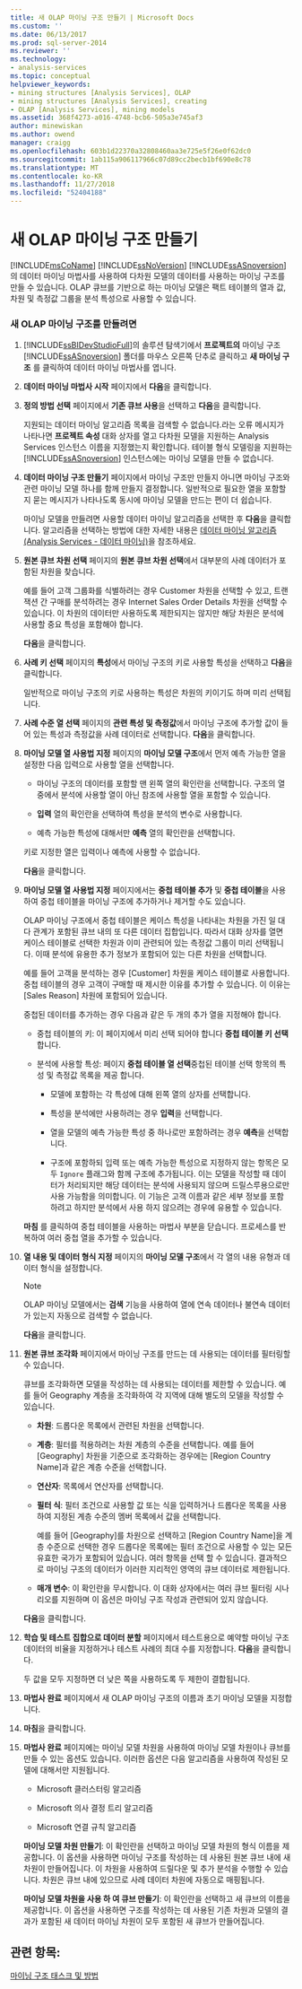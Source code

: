 ```yaml
---
title: 새 OLAP 마이닝 구조 만들기 | Microsoft Docs
ms.custom: ''
ms.date: 06/13/2017
ms.prod: sql-server-2014
ms.reviewer: ''
ms.technology:
- analysis-services
ms.topic: conceptual
helpviewer_keywords:
- mining structures [Analysis Services], OLAP
- mining structures [Analysis Services], creating
- OLAP [Analysis Services], mining models
ms.assetid: 368f4273-a016-4748-bcb6-505a3e745af3
author: minewiskan
ms.author: owend
manager: craigg
ms.openlocfilehash: 603b1d22370a32808460aa3e725e5f26e0f62dc0
ms.sourcegitcommit: 1ab115a906117966c07d89cc2becb1bf690e8c78
ms.translationtype: MT
ms.contentlocale: ko-KR
ms.lasthandoff: 11/27/2018
ms.locfileid: "52404188"
---
```

# <a name="create-a-new-olap-mining-structure"></a>새 OLAP 마이닝 구조 만들기
   [!INCLUDE[msCoName](../../includes/msconame-md.md)] [!INCLUDE[ssNoVersion](../../includes/ssnoversion-md.md)] [!INCLUDE[ssASnoversion](../../includes/ssasnoversion-md.md)] 의 데이터 마이닝 마법사를 사용하여 다차원 모델의 데이터를 사용하는 마이닝 구조를 만들 수 있습니다. OLAP 큐브를 기반으로 하는 마이닝 모델은 팩트 테이블의 열과 값, 차원 및 측정값 그룹을 분석 특성으로 사용할 수 있습니다.  
  
### <a name="to-create-a-new-olap-mining-structure"></a>새 OLAP 마이닝 구조를 만들려면  
  
1.  [!INCLUDE[ssBIDevStudioFull](../../includes/ssbidevstudiofull-md.md)]의 솔루션 탐색기에서 **프로젝트의** 마이닝 구조 [!INCLUDE[ssASnoversion](../../includes/ssasnoversion-md.md)] 폴더를 마우스 오른쪽 단추로 클릭하고 **새 마이닝 구조** 를 클릭하여 데이터 마이닝 마법사를 엽니다.  
  
2.  **데이터 마이닝 마법사 시작** 페이지에서 **다음**을 클릭합니다.  
  
3.  **정의 방법 선택** 페이지에서 **기존 큐브 사용**을 선택하고 **다음**을 클릭합니다.  
  
     지원되는 데이터 마이닝 알고리즘 목록을 검색할 수 없습니다.라는 오류 메시지가 나타나면 **프로젝트 속성** 대화 상자를 열고 다차원 모델을 지원하는 Analysis Services 인스턴스 이름을 지정했는지 확인합니다. 테이블 형식 모델링을 지원하는 [!INCLUDE[ssASnoversion](../../includes/ssasnoversion-md.md)] 인스턴스에는 마이닝 모델을 만들 수 없습니다.  
  
4.  **데이터 마이닝 구조 만들기** 페이지에서 마이닝 구조만 만들지 아니면 마이닝 구조와 관련 마이닝 모델 하나를 함께 만들지 결정합니다. 일반적으로 필요한 열을 포함할지 묻는 메시지가 나타나도록 동시에 마이닝 모델을 만드는 편이 더 쉽습니다.  
  
     마이닝 모델을 만들려면 사용할 데이터 마이닝 알고리즘을 선택한 후 **다음**을 클릭합니다. 알고리즘을 선택하는 방법에 대한 자세한 내용은 [데이터 마이닝 알고리즘&#40;Analysis Services - 데이터 마이닝&#41;](data-mining-algorithms-analysis-services-data-mining.md)을 참조하세요.  
  
5.  **원본 큐브 차원 선택** 페이지의 **원본 큐브 차원 선택**에서 대부분의 사례 데이터가 포함된 차원을 찾습니다.  
  
     예를 들어 고객 그룹화를 식별하려는 경우 Customer 차원을 선택할 수 있고, 트랜잭션 간 구매를 분석하려는 경우 Internet Sales Order Details 차원을 선택할 수 있습니다. 이 차원의 데이터만 사용하도록 제한되지는 않지만 해당 차원은 분석에 사용할 중요 특성을 포함해야 합니다.  
  
     **다음**을 클릭합니다.  
  
6.  **사례 키 선택** 페이지의 **특성**에서 마이닝 구조의 키로 사용할 특성을 선택하고 **다음**을 클릭합니다.  
  
     일반적으로 마이닝 구조의 키로 사용하는 특성은 차원의 키이기도 하며 미리 선택됩니다.  
  
7.  **사례 수준 열 선택** 페이지의 **관련 특성 및 측정값**에서 마이닝 구조에 추가할 값이 들어 있는 특성과 측정값을 사례 데이터로 선택합니다. **다음**을 클릭합니다.  
  
8.  **마이닝 모델 열 사용법 지정** 페이지의 **마이닝 모델 구조**에서 먼저 예측 가능한 열을 설정한 다음 입력으로 사용할 열을 선택합니다.  
  
    -   마이닝 구조의 데이터를 포함할 맨 왼쪽 열의 확인란을 선택합니다. 구조의 열 중에서 분석에 사용할 열이 아닌 참조에 사용할 열을 포함할 수 있습니다.  
  
    -   **입력** 열의 확인란을 선택하여 특성을 분석의 변수로 사용합니다.  
  
    -   예측 가능한 특성에 대해서만 **예측** 열의 확인란을 선택합니다.  
  
     키로 지정한 열은 입력이나 예측에 사용할 수 없습니다.  
  
     **다음**을 클릭합니다.  
  
9. **마이닝 모델 열 사용법 지정** 페이지에서는 **중첩 테이블 추가** 및 **중첩 테이블**을 사용하여 중첩 테이블을 마이닝 구조에 추가하거나 제거할 수도 있습니다.  
  
     OLAP 마이닝 구조에서 중첩 테이블은 케이스 특성을 나타내는 차원을 가진 일 대 다 관계가 포함된 큐브 내의 또 다른 데이터 집합입니다. 따라서 대화 상자를 열면 케이스 테이블로 선택한 차원과 이미 관련되어 있는 측정값 그룹이 미리 선택됩니다. 이때 분석에 유용한 추가 정보가 포함되어 있는 다른 차원을 선택합니다.  
  
     예를 들어 고객을 분석하는 경우 [Customer] 차원을 케이스 테이블로 사용합니다. 중첩 테이블의 경우 고객이 구매할 때 제시한 이유를 추가할 수 있습니다. 이 이유는 [Sales Reason] 차원에 포함되어 있습니다.  
  
     중첩된 데이터를 추가하는 경우 다음과 같은 두 개의 추가 열을 지정해야 합니다.  
  
    -   중첩 테이블의 키: 이 페이지에서 미리 선택 되어야 합니다 **중첩 테이블 키 선택**합니다.  
  
    -   분석에 사용할 특성: 페이지 **중첩 테이블 열 선택**중첩된 테이블 선택 항목의 특성 및 측정값 목록을 제공 합니다.  
  
        -   모델에 포함하는 각 특성에 대해 왼쪽 열의 상자를 선택합니다.  
  
        -   특성을 분석에만 사용하려는 경우 **입력**을 선택합니다.  
  
        -   열을 모델의 예측 가능한 특성 중 하나로만 포함하려는 경우 **예측**을 선택합니다.  
  
        -   구조에 포함하되 입력 또는 예측 가능한 특성으로 지정하지 않는 항목은 모두 `Ignore` 플래그와 함께 구조에 추가됩니다. 이는 모델을 작성할 때 데이터가 처리되지만 해당 데이터는 분석에 사용되지 않으며 드릴스루용으로만 사용 가능함을 의미합니다. 이 기능은 고객 이름과 같은 세부 정보를 포함 하려고 하지만 분석에서 사용 하지 않으려는 경우에 유용할 수 있습니다.  
  
     **마침** 를 클릭하여 중첩 테이블을 사용하는 마법사 부분을 닫습니다. 프로세스를 반복하여 여러 중첩 열을 추가할 수 있습니다.  
  
10. **열 내용 및 데이터 형식 지정** 페이지의 **마이닝 모델 구조**에서 각 열의 내용 유형과 데이터 형식을 설정합니다.  
  
    > [!NOTE]  
    >  OLAP 마이닝 모델에서는 **검색** 기능을 사용하여 열에 연속 데이터나 불연속 데이터가 있는지 자동으로 검색할 수 없습니다.  
  
     **다음**을 클릭합니다.  
  
11. **원본 큐브 조각화** 페이지에서 마이닝 구조를 만드는 데 사용되는 데이터를 필터링할 수 있습니다.  
  
     큐브를 조각화하면 모델을 작성하는 데 사용되는 데이터를 제한할 수 있습니다. 예를 들어 Geography 계층을 조각화하여 각 지역에 대해 별도의 모델을 작성할 수 있습니다.  
  
    -   **차원**: 드롭다운 목록에서 관련된 차원을 선택합니다.  
  
    -   **계층**:  필터를 적용하려는 차원 계층의 수준을 선택합니다. 예를 들어 [Geography] 차원을 기준으로 조각화하는 경우에는 [Region Country Name]과 같은 계층 수준을 선택합니다.  
  
    -   **연산자**: 목록에서 연산자를 선택합니다.  
  
    -   **필터 식**: 필터 조건으로 사용할 값 또는 식을 입력하거나 드롭다운 목록을 사용하여 지정된 계층 수준의 멤버 목록에서 값을 선택합니다.  
  
         예를 들어 [Geography]를 차원으로 선택하고 [Region Country Name]을 계층 수준으로 선택한 경우 드롭다운 목록에는 필터 조건으로 사용할 수 있는 모든 유효한 국가가 포함되어 있습니다. 여러 항목을 선택 할 수 있습니다. 결과적으로 마이닝 구조의 데이터가 이러한 지리적인 영역의 큐브 데이터로 제한됩니다.  
  
    -   **매개 변수**: 이 확인란을 무시합니다. 이 대화 상자에서는 여러 큐브 필터링 시나리오를 지원하며 이 옵션은 마이닝 구조 작성과 관련되어 있지 않습니다.  
  
     **다음**을 클릭합니다.  
  
12. **학습 및 테스트 집합으로 데이터 분할** 페이지에서 테스트용으로 예약할 마이닝 구조 데이터의 비율을 지정하거나 테스트 사례의 최대 수를 지정합니다. **다음**을 클릭합니다.  
  
     두 값을 모두 지정하면 더 낮은 쪽을 사용하도록 두 제한이 결합됩니다.  
  
13. **마법사 완료** 페이지에서 새 OLAP 마이닝 구조의 이름과 초기 마이닝 모델을 지정합니다.  
  
14. **마침**을 클릭합니다.  
  
15. **마법사 완료** 페이지에는 마이닝 모델 차원을 사용하여 마이닝 모델 차원이나 큐브를 만들 수 있는 옵션도 있습니다. 이러한 옵션은 다음 알고리즘을 사용하여 작성된 모델에 대해서만 지원됩니다.  
  
    -   Microsoft 클러스터링 알고리즘  
  
    -   Microsoft 의사 결정 트리 알고리즘  
  
    -   Microsoft 연결 규칙 알고리즘  
  
     **마이닝 모델 차원 만들기**: 이 확인란을 선택하고 마이닝 모델 차원의 형식 이름을 제공합니다. 이 옵션을 사용하면 마이닝 구조를 작성하는 데 사용된 원본 큐브 내에 새 차원이 만들어집니다. 이 차원을 사용하여 드릴다운 및 추가 분석을 수행할 수 있습니다. 차원은 큐브 내에 있으므로 사례 데이터 차원에 자동으로 매핑됩니다.  
  
     **마이닝 모델 차원을 사용 하 여 큐브 만들기**: 이 확인란을 선택하고 새 큐브의 이름을 제공합니다. 이 옵션을 사용하면 구조를 작성하는 데 사용된 기존 차원과 모델의 결과가 포함된 새 데이터 마이닝 차원이 모두 포함된 새 큐브가 만들어집니다.  
  
## <a name="see-also"></a>관련 항목:  
 [마이닝 구조 태스크 및 방법](mining-structure-tasks-and-how-tos.md)  
  
  
